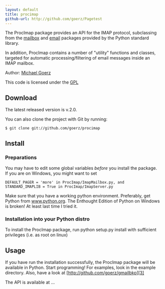 ```yaml
--- 
layout: default
title: procimap
github-url: http://github.com/goerz/Pagetest
---
```


The ProcImap package provides an API for the IMAP protocol, subclassing from
the [mailbox][1] and [email][2] packages provided by the Python standard
library.

In addition, ProcImap contains a number of "utility" functions and classes,
targeted for automatic processing/filtering of email messages inside an IMAP
mailbox.

[1]: http://docs.python.org/library/mailbox.html
[2]: http://docs.python.org/library/email

Author: [Michael Goerz](http://michaelgoerz.net)

This code is licensed under the [GPL](http://www.gnu.org/licenses/gpl.html)

## Download ##

The latest released version is v.2.0.

You can also clone the project with Git by running:

    $ git clone git://github.com/goerz/procimap

## Install ##

### Preparations ###

You may have to edit some global variables *before* you install the package.
If you are on Windows, you might want to set

    DEFAULT_PAGER = 'more' in ProcImap/ImapMailbox.py, and
    STANDARD_IMAPLIB = True in ProcImap/ImapServer.py

Make sure that you have a working python environment. Preferably, get
Python from www.python.org. The Enthought Edition of Python on Windows
is broken! At least last time I tried it.

### Installation into your Python distro ###

To install the ProcImap package, run
    python setup.py install
with sufficient privileges (i.e. as root on linux)


## Usage ##

If you have run the installation successfully, the ProcImap package will
be available in Python. Start programming! For examples, look in the
example directory. Also, have a look at [http://github.com/goerz/gmailbkp][3]

The API is available at ...

[3]: http://github.com/goerz/gmailbkp
